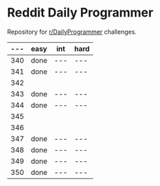 # Reddit Daily Programmer
Repository for [r/DailyProgrammer](https://www.reddit.com/r/dailyprogrammer) challenges.

---|easy | int | hard
---|---|---|---
340 | done | --- | ---
341 | done | --- | ---
342 |  |  | 
343 | done | --- | ---
344 | done | --- | ---
345 |  |  | 
346 |  |  | 
347 | done | --- | ---
348 | done | --- | ---
349 | done | --- | ---
350 | done | --- | ---